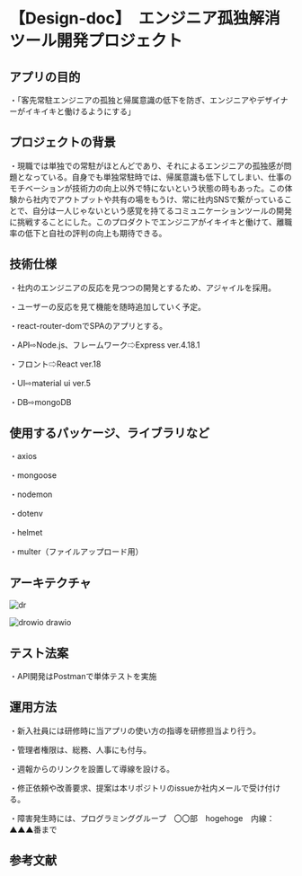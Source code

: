 # 【Design-doc】　エンジニア孤独解消ツール開発プロジェクト


## アプリの目的

・「客先常駐エンジニアの孤独と帰属意識の低下を防ぎ、エンジニアやデザイナーがイキイキと働けるようにする」

## プロジェクトの背景

・現職では単独での常駐がほとんどであり、それによるエンジニアの孤独感が問題となっている。自身でも単独常駐時では、帰属意識も低下してしまい、仕事のモチベーションが技術力の向上以外で特にないという状態の時もあった。この体験から社内でアウトプットや共有の場をもうけ、常に社内SNSで繋がっていることで、自分は一人じゃないという感覚を持てるコミュニケーションツールの開発に挑戦することにした。このプロダクトでエンジニアがイキイキと働けて、離職率の低下と自社の評判の向上も期待できる。

## 技術仕様

・社内のエンジニアの反応を見つつの開発とするため、アジャイルを採用。

・ユーザーの反応を見て機能を随時追加していく予定。

・react-router-domでSPAのアプリとする。

・API⇨Node.js、フレームワーク⇨Express ver.4.18.1

・フロント⇨React ver.18

・UI⇨material ui ver.5

・DB⇨mongoDB



## 使用するパッケージ、ライブラリなど
・axios

・mongoose

・nodemon

・dotenv

・helmet

・multer（ファイルアップロード用）

## アーキテクチャ



![dr](https://user-images.githubusercontent.com/53164570/186104000-c4a5e319-25f7-415a-8781-a7ec94e95938.png)


![drowio drawio](https://user-images.githubusercontent.com/53164570/186107690-c334af7c-234c-421f-9552-a68f13f9e927.png)

## テスト法案
・API開発はPostmanで単体テストを実施

## 運用方法
・新入社員には研修時に当アプリの使い方の指導を研修担当より行う。

・管理者権限は、総務、人事にも付与。

・週報からのリンクを設置して導線を設ける。

・修正依頼や改善要求、提案は本リポジトリのissueか社内メールで受け付ける。

・障害発生時には、プログラミンググループ　〇〇部　hogehoge　内線：▲▲▲番まで

## 参考文献


